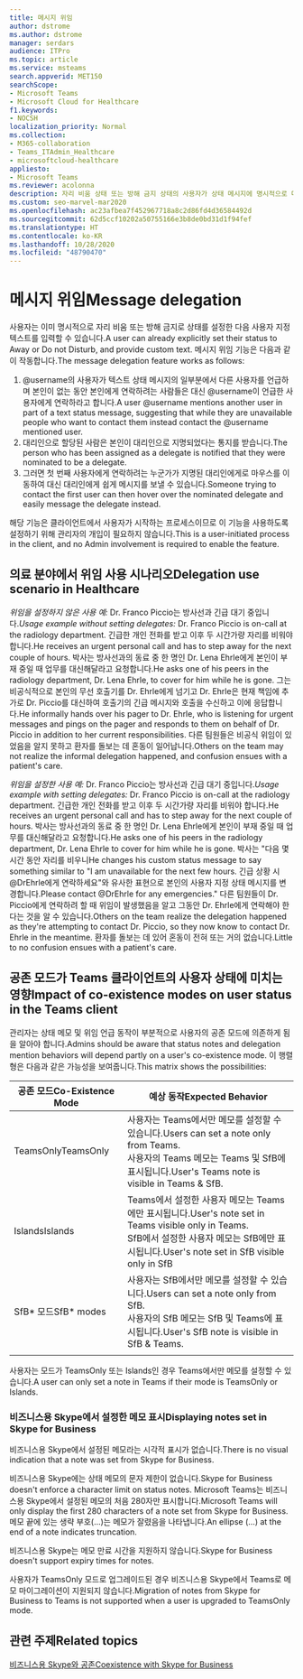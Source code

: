 ```yaml
---
title: 메시지 위임
author: dstrome
ms.author: dstrome
manager: serdars
audience: ITPro
ms.topic: article
ms.service: msteams
search.appverid: MET150
searchScope:
- Microsoft Teams
- Microsoft Cloud for Healthcare
f1.keywords:
- NOCSH
localization_priority: Normal
ms.collection:
- M365-collaboration
- Teams_ITAdmin_Healthcare
- microsoftcloud-healthcare
appliesto:
- Microsoft Teams
ms.reviewer: acolonna
description: 자리 비움 상태 또는 방해 금지 상태의 사용자가 상태 메시지에 명시적으로 다른 사용자를 대리인으로 설정하는 방법을 알아봅니다.
ms.custom: seo-marvel-mar2020
ms.openlocfilehash: ac23afbea7f452967718a8c2d86fd4d36584492d
ms.sourcegitcommit: 62d5ccf10202a50755166e3b8de0bd31d1f94fef
ms.translationtype: HT
ms.contentlocale: ko-KR
ms.lasthandoff: 10/28/2020
ms.locfileid: "48790470"
---
```

# <a name="message-delegation"></a><span data-ttu-id="7b593-103">메시지 위임</span><span class="sxs-lookup"><span data-stu-id="7b593-103">Message delegation</span></span>

<span data-ttu-id="7b593-104">사용자는 이미 명시적으로 자리 비움 또는 방해 금지로 상태를 설정한 다음 사용자 지정 텍스트를 입력할 수 있습니다.</span><span class="sxs-lookup"><span data-stu-id="7b593-104">A user can already explicitly set their status to Away or Do not Disturb, and provide custom text.</span></span> <span data-ttu-id="7b593-105">메시지 위임 기능은 다음과 같이 작동합니다.</span><span class="sxs-lookup"><span data-stu-id="7b593-105">The message delegation feature works as follows:</span></span>

1. <span data-ttu-id="7b593-106">@username의 사용자가 텍스트 상태 메시지의 일부분에서 다른 사용자를 언급하며 본인이 없는 동안 본인에게 연락하려는 사람들은 대신 @username이 언급한 사용자에게 연락하라고 합니다.</span><span class="sxs-lookup"><span data-stu-id="7b593-106">A user @username mentions another user in part of a text status message, suggesting that while they are unavailable people who want to contact them instead contact the @username mentioned user.</span></span>
2. <span data-ttu-id="7b593-107">대리인으로 할당된 사람은 본인이 대리인으로 지명되었다는 통지를 받습니다.</span><span class="sxs-lookup"><span data-stu-id="7b593-107">The person who has been assigned as a delegate is notified that they were nominated to be a delegate.</span></span>
3. <span data-ttu-id="7b593-108">그러면 첫 번째 사용자에게 연락하려는 누군가가 지명된 대리인에게로 마우스를 이동하여 대신 대리인에게 쉽게 메시지를 보낼 수 있습니다.</span><span class="sxs-lookup"><span data-stu-id="7b593-108">Someone trying to contact the first user can then hover over the nominated delegate and easily message the delegate instead.</span></span>  

<span data-ttu-id="7b593-109">해당 기능은 클라이언트에서 사용자가 시작하는 프로세스이므로 이 기능을 사용하도록 설정하기 위해 관리자의 개입이 필요하지 않습니다.</span><span class="sxs-lookup"><span data-stu-id="7b593-109">This is a user-initiated process in the client, and no Admin involvement is required to enable the feature.</span></span> 

## <a name="delegation-use-scenario-in-healthcare"></a><span data-ttu-id="7b593-110">의료 분야에서 위임 사용 시나리오</span><span class="sxs-lookup"><span data-stu-id="7b593-110">Delegation use scenario in Healthcare</span></span>

<span data-ttu-id="7b593-111">*위임을 설정하지 않은 사용 예:*  Dr. Franco Piccio는 방사선과 긴급 대기 중입니다.</span><span class="sxs-lookup"><span data-stu-id="7b593-111">*Usage example without setting delegates:*  Dr. Franco Piccio is on-call at the radiology department.</span></span> <span data-ttu-id="7b593-112">긴급한 개인 전화를 받고 이후 두 시간가량 자리를 비워야 합니다.</span><span class="sxs-lookup"><span data-stu-id="7b593-112">He receives an urgent personal call and has to step away for the next couple of hours.</span></span> <span data-ttu-id="7b593-113">박사는 방사선과의 동료 중 한 명인 Dr. Lena Ehrle에게 본인이 부재 중일 때 업무를 대신해달라고 요청합니다.</span><span class="sxs-lookup"><span data-stu-id="7b593-113">He asks one of his peers in the radiology department, Dr. Lena Ehrle, to cover for him while he is gone.</span></span> <span data-ttu-id="7b593-114">그는 비공식적으로 본인의 무선 호출기를 Dr. Ehrle에게 넘기고 Dr. Ehrle은 현재 책임에 추가로 Dr. Piccio를 대신하여 호출기의 긴급 메시지와 호출을 수신하고 이에 응답합니다.</span><span class="sxs-lookup"><span data-stu-id="7b593-114">He informally hands over his pager to Dr. Ehrle, who is listening for urgent messages and pings on the pager and responds to them on behalf of Dr. Piccio in addition to her current responsibilities.</span></span> <span data-ttu-id="7b593-115">다른 팀원들은 비공식 위임이 있었음을 알지 못하고 환자를 돌보는 데 혼동이 일어납니다.</span><span class="sxs-lookup"><span data-stu-id="7b593-115">Others on the team may not realize the informal delegation happened, and confusion ensues with a patient's care.</span></span>

<span data-ttu-id="7b593-116">*위임을 설정한 사용 예:* Dr. Franco Piccio는 방사선과 긴급 대기 중입니다.</span><span class="sxs-lookup"><span data-stu-id="7b593-116">*Usage example with setting delegates:* Dr. Franco Piccio is on-call at the radiology department.</span></span> <span data-ttu-id="7b593-117">긴급한 개인 전화를 받고 이후 두 시간가량 자리를 비워야 합니다.</span><span class="sxs-lookup"><span data-stu-id="7b593-117">He receives an urgent personal call and has to step away for the next couple of hours.</span></span> <span data-ttu-id="7b593-118">박사는 방사선과의 동료 중 한 명인 Dr. Lena Ehrle에게 본인이 부재 중일 때 업무를 대신해달라고 요청합니다.</span><span class="sxs-lookup"><span data-stu-id="7b593-118">He asks one of his peers in the radiology department, Dr. Lena Ehrle to cover for him while he is gone.</span></span> <span data-ttu-id="7b593-119">박사는 "다음 몇 시간 동안 자리를 비우니</span><span class="sxs-lookup"><span data-stu-id="7b593-119">He changes his custom status message to say something similar to "I am unavailable for the next few hours.</span></span> <span data-ttu-id="7b593-120">긴급 상황 시 @DrEhrle에게 연락하세요"와 유사한 표현으로 본인의 사용자 지정 상태 메시지를 변경합니다.</span><span class="sxs-lookup"><span data-stu-id="7b593-120">Please contact @DrEhrle for any emergencies."</span></span>  <span data-ttu-id="7b593-121">다른 팀원들이 Dr. Piccio에게 연락하려 할 때 위임이 발생했음을 알고 그동안 Dr. Ehrle에게 연락해야 한다는 것을 알 수 있습니다.</span><span class="sxs-lookup"><span data-stu-id="7b593-121">Others on the team realize the delegation happened as they're attempting to contact Dr. Piccio, so they now know to contact Dr. Ehrle in the meantime.</span></span> <span data-ttu-id="7b593-122">환자를 돌보는 데 있어 혼동이 전혀 또는 거의 없습니다.</span><span class="sxs-lookup"><span data-stu-id="7b593-122">Little to no confusion ensues with a patient's care.</span></span>

## <a name="impact-of-co-existence-modes-on-user-status-in-the-teams-client"></a><span data-ttu-id="7b593-123">공존 모드가 Teams 클라이언트의 사용자 상태에 미치는 영향</span><span class="sxs-lookup"><span data-stu-id="7b593-123">Impact of co-existence modes on user status in the Teams client</span></span>

<span data-ttu-id="7b593-124">관리자는 상태 메모 및 위임 언급 동작이 부분적으로 사용자의 공존 모드에 의존하게 됨을 알아야 합니다.</span><span class="sxs-lookup"><span data-stu-id="7b593-124">Admins should be aware that status notes and delegation mention behaviors will depend partly on a user's co-existence mode.</span></span> <span data-ttu-id="7b593-125">이 행렬형은 다음과 같은 가능성을 보여줍니다.</span><span class="sxs-lookup"><span data-stu-id="7b593-125">This matrix shows the possibilities:</span></span>

|<span data-ttu-id="7b593-126">공존 모드</span><span class="sxs-lookup"><span data-stu-id="7b593-126">Co-Existence Mode</span></span> | <span data-ttu-id="7b593-127">예상 동작</span><span class="sxs-lookup"><span data-stu-id="7b593-127">Expected Behavior</span></span>|
|---|---|
|<span data-ttu-id="7b593-128">TeamsOnly</span><span class="sxs-lookup"><span data-stu-id="7b593-128">TeamsOnly</span></span> |<span data-ttu-id="7b593-129">사용자는 Teams에서만 메모를 설정할 수 있습니다.</span><span class="sxs-lookup"><span data-stu-id="7b593-129">Users can set a note only from Teams.</span></span> <br> <span data-ttu-id="7b593-130">사용자의 Teams 메모는 Teams 및 SfB에 표시됩니다.</span><span class="sxs-lookup"><span data-stu-id="7b593-130">User's Teams note is visible in Teams & SfB.</span></span> |
|<span data-ttu-id="7b593-131">Islands</span><span class="sxs-lookup"><span data-stu-id="7b593-131">Islands</span></span> | <span data-ttu-id="7b593-132">Teams에서 설정한 사용자 메모는 Teams에만 표시됩니다.</span><span class="sxs-lookup"><span data-stu-id="7b593-132">User's note set in Teams visible only in Teams.</span></span> <br> <span data-ttu-id="7b593-133">SfB에서 설정한 사용자 메모는 SfB에만 표시됩니다.</span><span class="sxs-lookup"><span data-stu-id="7b593-133">User's note set in SfB visible only in SfB</span></span> |
|<span data-ttu-id="7b593-134">SfB\* 모드</span><span class="sxs-lookup"><span data-stu-id="7b593-134">SfB\* modes</span></span> | <span data-ttu-id="7b593-135">사용자는 SfB에서만 메모를 설정할 수 있습니다.</span><span class="sxs-lookup"><span data-stu-id="7b593-135">Users can set a note only from SfB.</span></span> <br> <span data-ttu-id="7b593-136">사용자의 SfB 메모는 SfB 및 Teams에 표시됩니다.</span><span class="sxs-lookup"><span data-stu-id="7b593-136">User's SfB note is visible in SfB & Teams.</span></span>  |
|||

<span data-ttu-id="7b593-137">사용자는 모드가 TeamsOnly 또는 Islands인 경우 Teams에서만 메모를 설정할 수 있습니다.</span><span class="sxs-lookup"><span data-stu-id="7b593-137">A user can only set a note in Teams if their mode is TeamsOnly or Islands.</span></span>  

### <a name="displaying-notes-set-in-skype-for-business"></a><span data-ttu-id="7b593-138">비즈니스용 Skype에서 설정한 메모 표시</span><span class="sxs-lookup"><span data-stu-id="7b593-138">Displaying notes set in Skype for Business</span></span>
  
<span data-ttu-id="7b593-139">비즈니스용 Skype에서 설정된 메모라는 시각적 표시가 없습니다.</span><span class="sxs-lookup"><span data-stu-id="7b593-139">There is no visual indication that a note was set from Skype for Business.</span></span>

<span data-ttu-id="7b593-140">비즈니스용 Skype에는 상태 메모의 문자 제한이 없습니다.</span><span class="sxs-lookup"><span data-stu-id="7b593-140">Skype for Business doesn't enforce a character limit on status notes.</span></span> <span data-ttu-id="7b593-141">Microsoft Teams는 비즈니스용 Skype에서 설정된 메모의 처음 280자만 표시합니다.</span><span class="sxs-lookup"><span data-stu-id="7b593-141">Microsoft Teams will only display the first 280 characters of a note set from Skype for Business.</span></span> <span data-ttu-id="7b593-142">메모 끝에 있는 생략 부호(...)는 메모가 잘렸음을 나타냅니다.</span><span class="sxs-lookup"><span data-stu-id="7b593-142">An ellipse (…) at the end of a note indicates truncation.</span></span>
  
<span data-ttu-id="7b593-143">비즈니스용 Skype는 메모 만료 시간을 지원하지 않습니다.</span><span class="sxs-lookup"><span data-stu-id="7b593-143">Skype for Business doesn't support expiry times for notes.</span></span>

<span data-ttu-id="7b593-144">사용자가 TeamsOnly 모드로 업그레이드된 경우 비즈니스용 Skype에서 Teams로 메모 마이그레이션이 지원되지 않습니다.</span><span class="sxs-lookup"><span data-stu-id="7b593-144">Migration of notes from Skype for Business to Teams is not supported when a user is upgraded to TeamsOnly mode.</span></span>

## <a name="related-topics"></a><span data-ttu-id="7b593-145">관련 주제</span><span class="sxs-lookup"><span data-stu-id="7b593-145">Related topics</span></span>

[<span data-ttu-id="7b593-146">비즈니스용 Skype와 공존</span><span class="sxs-lookup"><span data-stu-id="7b593-146">Coexistence with Skype for Business</span></span>](../../coexistence-chat-calls-presence.md)
